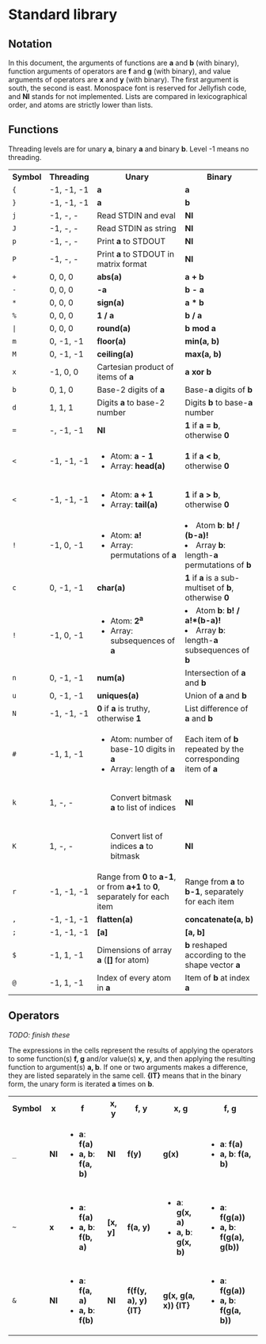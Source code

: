 # Standard library

## Notation

In this document, the arguments of functions are **a** and **b** (with binary), function arguments of operators are **f** and **g** (with binary), and value arguments of operators are **x** and **y** (with binary).
The first argument is south, the second is east.
Monospace font is reserved for Jellyfish code, and **NI** stands for not implemented.
Lists are compared in lexicographical order, and atoms are strictly lower than lists.

## Functions

Threading levels are for unary **a**, binary **a** and binary **b**.
Level -1 means no threading.

<table>
<tr> <th> Symbol         </th> <th> Threading </th> <th> Unary </th> <th> Binary </th> </tr>
<tr> <td> <code>{</code> </td> <td> -1, -1, -1 </td> <td> <b>a</b> </td> <td> <b>a</b> </td> </tr>
<tr> <td> <code>}</code> </td> <td> -1, -1, -1 </td> <td> <b>a</b> </td> <td> <b>b</b> </td> </tr>
<tr> <td> <code>j</code> </td> <td> -1,  -,  - </td> <td> Read STDIN and eval </td> <td> <b>NI</b> </td> </tr>
<tr> <td> <code>J</code> </td> <td> -1,  -,  - </td> <td> Read STDIN as string </td> <td> <b>NI</b> </td> </tr>
<tr> <td> <code>p</code> </td> <td> -1,  -,  - </td> <td> Print <b>a</b> to STDOUT </td> <td> <b>NI</b> </td> </tr>
<tr> <td> <code>P</code> </td> <td> -1,  -,  - </td> <td> Print <b>a</b> to STDOUT in matrix format </td> <td> <b>NI</b> </td> </tr>
<tr> <td> <code>+</code> </td> <td>  0,  0,  0 </td> <td> <b>abs(a)</b> </td> <td> <b>a + b</b> </td> </tr>
<tr> <td> <code>-</code> </td> <td>  0,  0,  0 </td> <td> <b>-a</b> </td> <td> <b>b - a</b> </td> </tr>
<tr> <td> <code>*</code> </td> <td>  0,  0,  0 </td> <td> <b>sign(a)</b> </td> <td> <b>a * b</b> </td> </tr>
<tr> <td> <code>%</code> </td> <td>  0,  0,  0 </td> <td> <b>1 / a</b> </td> <td> <b>b / a</b> </td> </tr>
<tr> <td> <code>|</code> </td> <td>  0,  0,  0 </td> <td> <b>round(a)</b> </td> <td> <b>b mod a</b> </td> </tr>
<tr> <td> <code>m</code> </td> <td>  0, -1, -1 </td> <td> <b>floor(a)</b> </td> <td> <b>min(a, b)</b> </td> </tr>
<tr> <td> <code>M</code> </td> <td>  0, -1, -1 </td> <td> <b>ceiling(a)</b> </td> <td> <b>max(a, b)</b> </td> </tr>
<tr> <td> <code>x</code> </td> <td> -1,  0,  0 </td> <td> Cartesian product of items of <b>a</b> </td> <td> <b>a xor b</b> </td> </tr>
<tr> <td> <code>b</code> </td> <td>  0,  1,  0 </td> <td> Base-2 digits of <b>a</b> </td> <td> Base-<b>a</b> digits of <b>b</b> </td> </tr>
<tr> <td> <code>d</code> </td> <td>  1,  1,  1 </td> <td> Digits <b>a</b> to base-2 number </td> <td> Digits <b>b</b> to base-<b>a</b> number </td> </tr>
<tr> <td> <code>=</code> </td> <td>  -, -1, -1 </td> <td> <b>NI</b> </td> <td> <b>1</b> if <b>a = b</b>, otherwise <b>0</b> </td> </tr>
<tr> <td> <code>&lt;</code> </td> <td> -1, -1, -1 </td> <td> <ul> <li> Atom: <b>a - 1</b> </li> <li> Array: <b>head(a)</b> </li> </ul> </td> <td> <b>1</b> if <b>a &lt; b</b>, otherwise <b>0</b> </td> </tr>
<tr> <td> <code>&lt;</code> </td> <td> -1, -1, -1 </td> <td> <ul> <li> Atom: <b>a + 1</b> </li> <li> Array: <b>tail(a)</b> </li> </ul> </td> <td> <b>1</b> if <b>a &gt; b</b>, otherwise <b>0</b> </td> </tr>
<tr> <td> <code>!</code> </td> <td> -1,  0, -1 </td> <td> <ul> <li> Atom: <b>a!</b> </li> <li> Array: permutations of <b>a</b> </li> </ul> </td> <td> <li> Atom <b>b</b>: <b>b! / (b-a)!</b> </li> <li> Array <b>b</b>: length-<b>a</b> permutations of <b>b</b> </li> </td> </tr>
<tr> <td> <code>c</code> </td> <td>  0, -1, -1 </td> <td> <b>char(a)</b> </td> <td> <b>1</b> if <b>a</b> is a sub-multiset of <b>b</b>, otherwise <b>0</b> </td> </tr>
<tr> <td> <code>!</code> </td> <td> -1,  0, -1 </td> <td> <ul> <li> Atom: <b>2<sup>a</sup></b> </li> <li> Array: subsequences of <b>a</b> </li> </ul> </td> <td> <li> Atom <b>b</b>: <b>b! / a!*(b-a)!</b> </li> <li> Array <b>b</b>: length-<b>a</b> subsequences of <b>b</b> </li> </td> </tr>
<tr> <td> <code>n</code> </td> <td>  0, -1, -1 </td> <td> <b>num(a)</b> </td> <td> Intersection of <b>a</b> and <b>b</b> </td> </tr>
<tr> <td> <code>u</code> </td> <td>  0, -1, -1 </td> <td> <b>uniques(a)</b> </td> <td> Union of <b>a</b> and <b>b</b> </td> </tr>
<tr> <td> <code>N</code> </td> <td> -1, -1, -1 </td> <td> <b>0</b> if <b>a</b> is truthy, otherwise <b>1</b> </td> <td> List difference of <b>a</b> and <b>b</b> </td> </tr>
<tr> <td> <code>#</code> </td> <td> -1,  1, -1 </td> <td> <ul> <li> Atom: number of base-10 digits in <b>a</b> </li> <li> Array: length of <b>a</b> </li> </ul> </td> <td> Each item of <b>b</b> repeated by the corresponding item of <b>a</b> </td> </tr>
<tr> <td> <code>k</code> </td> <td>  1,  -,  - </td> <td> <ul> Convert bitmask <b>a</b> to list of indices </td> <td> <b>NI</b> </td> </tr>
<tr> <td> <code>K</code> </td> <td>  1,  -,  - </td> <td> <ul> Convert list of indices <b>a</b> to bitmask </td> <td> <b>NI</b> </td> </tr>
<tr> <td> <code>r</code> </td> <td> -1, -1, -1 </td> <td> Range from <b>0</b> to <b>a-1</b>, or from <b>a+1</b> to <b>0</b>, separately for each item </td> <td> Range from <b>a</b> to <b>b-1</b>, separately for each item </td> </tr>
<tr> <td> <code>,</code> </td> <td> -1, -1, -1 </td> <td> <b>flatten(a)</b> </td> <td> <b>concatenate(a, b)</b> </td> </tr>
<tr> <td> <code>;</code> </td> <td> -1, -1, -1 </td> <td> <b>[a]</b> </td> <td> <b>[a, b]</b> </td> </tr>
<tr> <td> <code>$</code> </td> <td> -1,  1, -1 </td> <td> Dimensions of array <b>a</b> (<b>[]</b> for atom) </td> <td> <b>b</b> reshaped according to the shape vector <b>a</b> </td> </tr>
<tr> <td> <code>@</code> </td> <td> -1,  1, -1 </td> <td> Index of every atom in <b>a</b> </td> <td> Item of <b>b</b> at index <b>a</b> </td> </tr>
</table>

## Operators

_TODO: finish these_

The expressions in the cells represent the results of applying the operators to some function(s) **f, g** and/or value(s) **x, y**, and then applying the resulting function to argument(s) **a, b**.
If one or two arguments makes a difference, they are listed separately in the same cell.
**{IT}** means that in the binary form, the unary form is iterated **a** times on **b**.

<table>
<tr> <th> Symbol         </th> <th> x </th> <th> f </th> <th> x, y </th> <th> f, y </th> <th> x, g </th> <th> f, g </th> </tr>
<tr> <td> <code>_</code> </td>
     <td> <b>NI</b> </td>
     <td> <ul> <li> <b>a</b>: <b>f(a)</b> </li> <li> <b>a, b</b>: <b>f(a, b)</b> </li> </ul> </td>
     <td> <b>NI</b> </td>
     <td> <b>f(y)</b> </td>
     <td> <b>g(x)</b> </td>
     <td> <ul> <li> <b>a</b>: <b>f(a)</b> </li> <li> <b>a, b</b>: <b>f(a, b)</b> </li> </ul> </td>
</tr>
<tr> <td> <code>~</code> </td>
     <td> <b>x</b> </td>
     <td> <ul> <li> <b>a</b>: <b>f(a)</b> </li> <li> <b>a, b</b>: <b>f(b, a)</b> </li> </ul> </td>
     <td> <b>[x, y]</b> </td>
     <td> <b>f(a, y)</b> </td>
     <td> <ul> <li> <b>a</b>: <b>g(x, a)</b> </li> <li> <b>a, b</b>: <b>g(x, b)</b> </li> </ul> </td>
     <td> <ul> <li> <b>a</b>: <b>f(g(a))</b> </li> <li> <b>a, b</b>: <b>f(g(a), g(b))</b> </li> </ul> </td> </tr>
<tr> <td> <code>&</code> </td>
     <td> <b>NI</b> </td>
     <td> <ul> <li> <b>a</b>: <b>f(a, a)</b> </li> <li> <b>a, b</b>: <b>f(b)</b> </li> </ul> </td>
     <td> <b>NI</b> </td>
     <td> <b>f(f(y, a), y) {IT}</b> </td>
     <td> <b>g(x, g(a, x)) {IT}</b> </td>
     <td> <ul> <li> <b>a</b>: <b>f(g(a))</b> </li> <li> <b>a, b</b>: <b>f(g(a, b))</b> </li> </ul> </td> </tr>
</table>